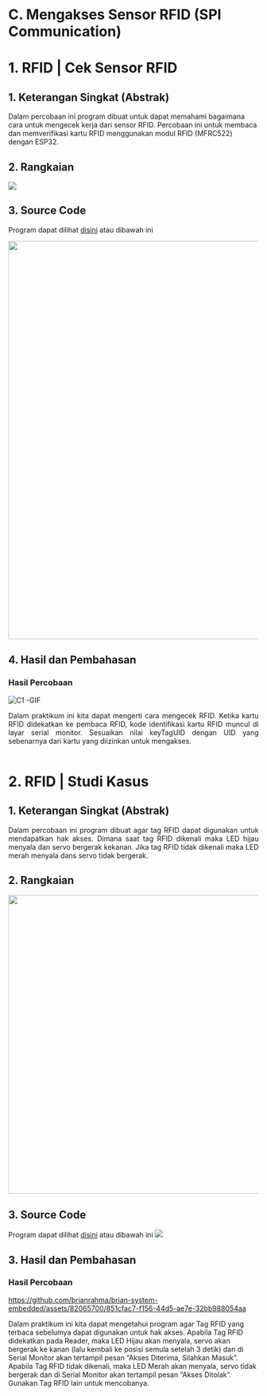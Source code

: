 # C. Mengakses Sensor RFID (SPI Communication)

# 1. RFID | Cek Sensor RFID

## 1. Keterangan Singkat (Abstrak)

Dalam percobaan ini program dibuat untuk dapat memahami bagaimana cara untuk mengecek kerja dari sensor RFID. Percobaan ini untuk membaca dan memverifikasi kartu RFID menggunakan modul RFID (MFRC522) dengan ESP32.

## 2. Rangkaian

<img src="https://github.com/sabrinavirry/Sistem-Embedded/assets/151721571/ea39039f-9943-4990-bec3-5044040809e7">

## 3. Source Code

Program dapat dilihat <a href="https://github.com/sabrinavirry/Sistem-Embedded/blob/master/jobsheet%202/c.%20Mengakses%20Sensor%20RFID%20(SPI%20Communication)/1.%20program%20contoh%20RFID/rfid_1.ino">disini</a> atau dibawah ini

<img src="https://github.com/sabrinavirry/Sistem-Embedded/assets/151721571/a5a9a013-9ecb-49f9-8d79-3219afe7a1d5" width="800">

## 4. Hasil dan Pembahasan

### Hasil Percobaan

![C1 -GIF](https://github.com/brianrahma/brian-system-embedded/assets/82065700/501c3112-b488-471d-95aa-fd433f366820)

<p align="justify">Dalam praktikum ini kita dapat mengerti cara mengecek RFID. Ketika kartu RFID didekatkan ke pembaca RFID, kode identifikasi kartu RFID  muncul di layar serial monitor. Sesuaikan nilai keyTagUID dengan UID yang sebenarnya dari kartu yang diizinkan untuk mengakses.
<br></br>

# 2. RFID | Studi Kasus

## 1. Keterangan Singkat (Abstrak)

<p align="justify">Dalam percobaan ini program dibuat agar tag RFID dapat digunakan untuk mendapatkan hak akses. Dimana saat tag RFID dikenali maka LED hijau menyala dan servo bergerak kekanan. Jika tag RFID tidak dikenali maka LED merah menyala dans servo tidak bergerak.

## 2. Rangkaian

<img src="https://github.com/brianrahma/brian-system-embedded/assets/82065700/a86be088-1acb-4698-bd51-42b2fe179d7c" width="600">

## 3. Source Code

Program dapat dilihat <a href="https://github.com/sabrinavirry/Sistem-Embedded/blob/master/jobsheet%202/c.%20Mengakses%20Sensor%20RFID%20(SPI%20Communication)/2.%20RFID%20dikenali%20maka%20LED%20hijau%20dan%20servo%20menyala/rfid___servo.ino">disini</a> atau dibawah ini
<img src="https://github.com/sabrinavirry/Sistem-Embedded/assets/151721571/5b3258df-4ebc-49fc-a5e5-581f8bb02b37">

## 3. Hasil dan Pembahasan

### Hasil Percobaan

https://github.com/brianrahma/brian-system-embedded/assets/82065700/851cfac7-f156-44d5-ae7e-32bb988054aa

Dalam praktikum ini kita dapat mengetahui program agar Tag RFID yang terbaca sebelumya dapat digunakan untuk hak akses. Apabila Tag RFID didekatkan pada Reader, maka LED Hijau akan menyala, servo akan bergerak ke kanan (lalu kembali ke posisi semula setelah 3 detik) dan di Serial Monitor akan tertampil pesan “Akses Diterima, Silahkan Masuk”. Apabila Tag RFID tidak dikenali, maka LED Merah akan menyala, servo tidak bergerak dan di Serial Monitor akan tertampil pesan “Akses Ditolak”. Gunakan Tag RFID lain untuk mencobanya.
